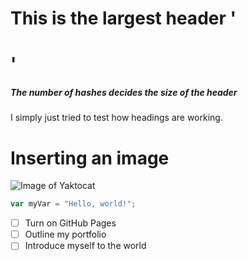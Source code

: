 # This is the largest header '<h1>'

##### The number of hashes decides the size of the header

I simply just tried to test how headings are working.


# Inserting an image 

![Image of Yaktocat](https://octodex.github.com/images/yaktocat.png)


``` javascript
var myVar = "Hello, world!";
```


- [ ] Turn on GitHub Pages
- [ ] Outline my portfolio
- [ ] Introduce myself to the world
